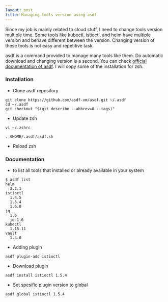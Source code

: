 ```yaml
---
layout: post
title: Managing tools version using asdf
---
```


Since my job is mainly related to cloud stuff, I need to change tools version multiple time. Some tools like kubectl, istioctl, and helm have multiple version and behave different between the version. Changing version of these tools is not easy and repetitive task.

asdf is a command provided to manage many tools like them. Do automatic download and changing version is a second. You can check [official documentation of asdf](https://asdf-vm.com/#/core-manage-asdf-vm). I will copy some of the installation for zsh.

### Installation
- Clone asdf repository
```
git clone https://github.com/asdf-vm/asdf.git ~/.asdf
cd ~/.asdf
git checkout "$(git describe --abbrev=0 --tags)"
```
- Update zsh
```
vi ~/.zshrc

. $HOME/.asdf/asdf.sh
```
- Reload zsh

### Documentation
- to list all tools that installed or already available in your system
```
$ asdf list
helm
  3.2.1
istioctl
  1.4.5
  1.5.4
  1.6.0
jq
  1.6
  jq-1.6
kubectl
  1.15.11
vault
  1.4.0
```

- Adding plugin
```
asdf plugin-add istioctl
```

- Download plugin
```
asdf install istioctl 1.5.4
```

- Set spesific plugin version to global
```
asdf global istioctl 1.5.4
```
